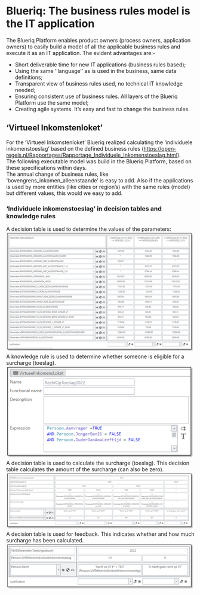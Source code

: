 # Blueriq: The business rules model is the IT application
The Blueriq Platform enables product owners (process owners, application owners) to easily build a model of all the applicable business rules and execute it as an IT application. 
The evident advantages are:-
-	Short deliverable time for new IT applications (business rules based);
-	Using the same ‘’language’’ as is used in the business, same data definitions;
-	Transparent view of business rules used, no technical IT knowledge needed;
-	Ensuring consistent use of business rules. All layers of the Blueriq Platform use the same model;
-	Creating agile systems. It’s easy and fast to change the business rules.
 
## ‘Virtueel Inkomstenloket’
For the ‘Virtueel Inkomstenloket’ Blueriq  realized calculating the  ‘individuele inkomenstoeslag’ based on the defined business rules (https://open-regels.nl/Rapportages/Rapportage_Individuele_Inkomenstoeslag.html).  
The following executable model was build in the Blueriq Platform, based on these specifications within days.  
The annual change of business rules, like ‘bovengrens_inkomen_alleenstaande’ is easy to add. Also if the applications is used by more entities (like cities or region’s) with the same rules (model) but different values, this would we easy to add. 
### ‘Individuele inkomenstoeslag’ in decision tables and knowledge rules
A decision table is used to determine the values of the parameters:  
![parameter decision table](/Blueriq-virtueel-inkomensloket/images/Parameter_Decisiontable.png "parameter decision table")  
A knowledge rule is used to determine whether someone is eligible for a surcharge (toeslag).  
![eligible for surcharge](/Blueriq-virtueel-inkomensloket/images/RechtOpToeslag2022.png "eligible for surcharge")  
A decision table is used to calculate the surcharge (toeslag). This decision table calculates the amount of the surcharge (can also be zero).  
![surcharge 2021](/Blueriq-virtueel-inkomensloket/images/BerekeningToeslag2021.png "surcharge 2021")  
A decision table is used for feedback. This indicates whether and how much surcharge has been calculated.  
![surcharge 2022](/Blueriq-virtueel-inkomensloket/images/BerekeningToeslag2022.png "surcharge 2022")  
